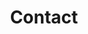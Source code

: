 ---
page_icon: contact
page_id: contact
page_stylesheet: contact
title: Contact
_fieldset: contact
_template: contact
background_color: '#FFFFFF'
---